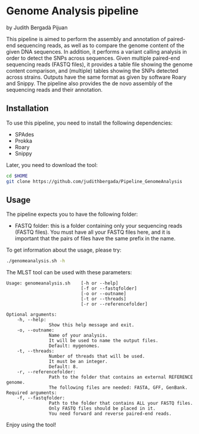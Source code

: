 # Genome Analysis pipeline

by Judith Bergadà Pijuan

This pipeline is aimed to perform the assembly and annotation of paired-end
sequencing reads, as well as to compare the genome content of the given
DNA sequences. In addition, it performs a variant calling analysis in order to
detect the SNPs across sequences.
Given multiple paired-end sequencing reads (FASTQ files),
it provides a table file showing the genome content comparison, and (multiple)
tables showing the SNPs detected across strains.
Outputs have the same format as given by software Roary and Snippy.
The pipeline also provides the de novo assembly of the sequencing reads
and their annotation.

## Installation

To use this pipeline, you need to install the following dependencies:
- SPAdes
- Prokka
- Roary
- Snippy

Later, you need to download the tool:
```bash
cd $HOME
git clone https://github.com/judithbergada/Pipeline_GenomeAnalysis
```

## Usage

The pipeline expects you to have the following folder:
- FASTQ folder: this is a folder containing only your sequencing reads (FASTQ files).
You must have all your FASTQ files here, and it is important that the pairs of files have the
same prefix in the name.

To get information about the usage, please try:

```bash
./genomeanalysis.sh -h
```

The MLST tool can be used with these parameters:

```
Usage: genomeanalysis.sh    [-h or --help]
                            [-f or --fastqfolder]
                            [-o or --outname]
                            [-t or --threads]
                            [-r or --referencefolder]

Optional arguments:
    -h, --help:
                Show this help message and exit.
    -o, --outname:
                Name of your analysis.
                It will be used to name the output files.
                Default: mygenomes.
    -t, --threads:
                Number of threads that will be used.
                It must be an integer.
                Default: 8.
    -r, --referencefolder:
                Path to the folder that contains an external REFERENCE genome.
                The following files are needed: FASTA, GFF, GenBank.
Required arguments:
    -f, --fastqfolder:
                Path to the folder that contains ALL your FASTQ files.
                Only FASTQ files should be placed in it.
                You need forward and reverse paired-end reads.
```

Enjoy using the tool!
